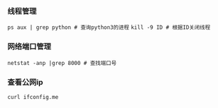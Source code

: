 ### 线程管理
``` ps aux | grep python # 查询python3的进程 ```
``` kill -9 ID # 根据ID关闭线程 ```

### 网络端口管理
``` netstat -anp |grep 8000 # 查找端口号 ```

### 查看公网ip
``` curl ifconfig.me ```
